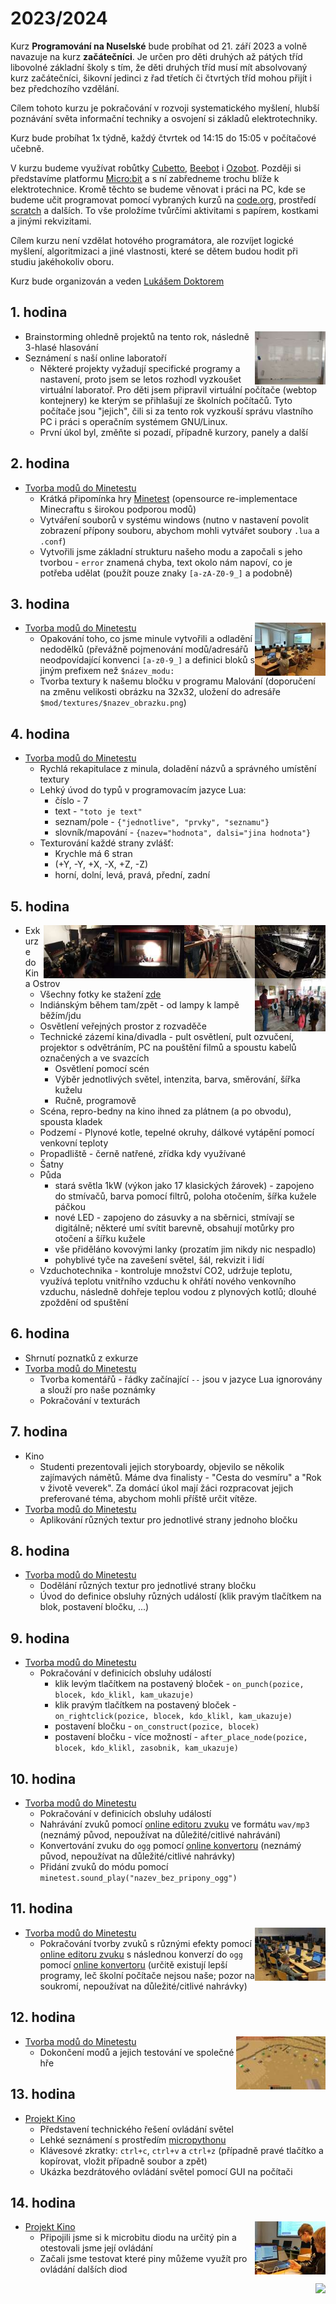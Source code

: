 # 2023/2024

Kurz **Programování na Nuselské** bude probíhat od 21. září 2023
a volně navazuje na kurz **začátečníci**. Je určen pro děti druhých
až pátých tříd libovolné základní školy s tím, že děti druhých
tříd musí mít absolvovaný kurz začátečníci, šikovní jedinci z
řad třetích či čtvrtých tříd mohou přijít i bez předchozího
vzdělání.

Cílem tohoto kurzu je pokračování v rozvoji systematického
myšlení, hlubší poznávání světa informační techniky
a osvojení si základů elektrotechniky.

Kurz bude probíhat 1x týdně, každý čtvrtek od 14:15 do 15:05
v počítačové učebně.

V kurzu budeme využívat robůtky [Cubetto](https://www.primotoys.com),
[Beebot](https://www.bee-bot.us/) i [Ozobot](https://ozobot.com/).
Později si představíme platformu [Micro:bit](https://microbit.org)
a s ní zabředneme trochu blíže k elektrotechnice. Kromě těchto
se budeme věnovat i práci na PC, kde se budeme učit programovat
pomocí vybraných kurzů na [code.org](https://www.code.org),
prostředí [scratch](https://scratch.mit.edu/) a dalších.
To vše proložíme tvůrčími aktivitami s papírem, kostkami a jinými
rekvizitami.

Cílem kurzu není vzdělat hotového programátora, ale rozvíjet logické
myšlení, algoritmizaci a jiné vlastnosti, které se dětem budou hodit
při studiu jakéhokoliv oboru.

Kurz bude organizován a veden [Lukášem Doktorem](../lectors/ldoktor)

## 1. hodina

<a href="pokrocili2-1-01-plan.jpg">
    <img align="right" src="pokrocili2-1-01-plan-small.jpg" style="height:85px">
</a>

* Brainstorming ohledně projektů na tento rok, následně 3-hlasé hlasování
* Seznámení s naší online laboratoří
  * Některé projekty vyžadují specifické programy a nastavení, proto jsem se letos rozhodl vyzkoušet virtuální laboratoř. Pro děti jsem připravil virtuální počítače (webtop kontejnery) ke kterým se přihlašují ze školních počítačů. Tyto počítače jsou "jejich", čili si za tento rok vyzkouší správu vlastního PC i práci s operačním systémem GNU/Linux.
  * První úkol byl, změňte si pozadí, případně kurzory, panely a další

## 2. hodina

* [Tvorba modů do Minetestu](https://rubenwardy.com/minetest_modding_book)
  * Krátká připomínka hry [Minetest](https://www.minetest.net/) (opensource re-implementace Minecraftu s širokou podporou modů)
  * Vytváření souborů v systému windows (nutno v nastavení povolit zobrazení přípony souboru, abychom mohli vytvářet soubory `.lua` a `.conf`)
  * Vytvořili jsme základní strukturu našeho modu a započali s jeho tvorbou - `error` znamená chyba, text okolo nám napoví, co je potřeba udělat (použít pouze znaky `[a-zA-Z0-9_]` a podobně)

## 3. hodina

<a href="pokrocili2-1-03-minetest.jpg">
    <img align="right" src="pokrocili2-1-03-minetest-small.jpg" style="height:85px">
</a>

* [Tvorba modů do Minetestu](https://rubenwardy.com/minetest_modding_book)
  * Opakování toho, co jsme minule vytvořili a odladění nedodělků (převážně pojmenování modů/adresářů neodpovídající konvenci `[a-z0-9_]` a definici bloků s jiným prefixem než `$název_modu:`
  * Tvorba textury k našemu bločku v programu Malování (doporučení na změnu velikosti obrázku na 32x32, uložení do adresáře `$mod/textures/$nazev_obrazku.png`)

## 4. hodina

* [Tvorba modů do Minetestu](https://rubenwardy.com/minetest_modding_book)
  * Rychlá rekapitulace z minula, doladění názvů a správného umístění textury
  * Lehký úvod do typů v programovacím jazyce Lua:
    * číslo - 7
    * text - `"toto je text"`
    * seznam/pole - `{"jednotlive", "prvky", "seznamu"}`
    * slovník/mapování - `{nazev="hodnota", dalsi="jina hodnota"}`
  * Texturování každé strany zvlášť:
    * Krychle má 6 stran
    * (+Y, -Y, +X, -X, +Z, -Z)
    * horní, dolní, levá, pravá, přední, zadní

## 5. hodina

<a href="exkurze5-1-05.jpg">
    <img align="right" src="exkurze5-1-05-small.jpg" style="height:85px">
</a>
<a href="exkurze4-1-05.jpg">
    <img align="right" src="exkurze4-1-05-small.jpg" style="height:85px">
</a>
<a href="exkurze3-1-05.jpg">
    <img align="right" src="exkurze3-1-05-small.jpg" style="height:85px">
</a>
<a href="exkurze2-1-05.jpg">
    <img align="right" src="exkurze2-1-05-small.jpg" style="height:85px">
</a>
<a href="exkurze-1-05.jpg">
    <img align="right" src="exkurze-1-05-small.jpg" style="height:85px">
</a>

* Exkurze do Kina Ostrov
  * Všechny fotky ke stažení [zde](exkurze.zip)
  * Indiánským během tam/zpět - od lampy k lampě běžím/jdu
  * Osvětlení veřejných prostor z rozvaděče
  * Technické zázemí kina/divadla - pult osvětlení, pult ozvučení, projektor s odvětráním, PC na pouštění filmů a spoustu kabelů označených a ve svazcích
    * Osvětlení pomocí scén
    * Výběr jednotlivých světel, intenzita, barva, směrování, šířka kuželu
    * Ručně, programově
  * Scéna, repro-bedny na kino ihned za plátnem (a po obvodu), spousta kladek
  * Podzemí - Plynové kotle, tepelné okruhy, dálkové vytápění pomocí venkovní teploty
  * Propadliště - černě natřené, zřídka kdy využívané
  * Šatny
  * Půda
    * stará světla 1kW (výkon jako 17 klasických žárovek) - zapojeno do stmívačů, barva pomocí filtrů, poloha otočením, šířka kužele páčkou
    * nové LED - zapojeno do zásuvky a na sběrnici, stmívají se digitálně; některé umí svítit barevně, obsahují motůrky pro otočení a šířku kužele
    * vše přiděláno kovovými lanky (prozatím jim nikdy nic nespadlo)
    * pohyblivé tyče na zavešení světel, šál, rekvizit i lidí
  * Vzduchotechnika - kontroluje množství CO2, udržuje teplotu, využívá teplotu vnitřního vzduchu k ohřátí nového venkovního vzduchu, následně dohřeje teplou vodou z plynových kotlů; dlouhé zpoždění od spuštění

## 6. hodina

* Shrnutí poznatků z exkurze
* [Tvorba modů do Minetestu](https://rubenwardy.com/minetest_modding_book)
  * Tvorba komentářů - řádky začínající `--` jsou v jazyce Lua ignorovány a slouží pro naše poznámky
  * Pokračování v texturách

## 7. hodina

* Kino
  * Studenti prezentovali jejich storyboardy, objevilo se několik zajímavých námětů. Máme dva finalisty - "Cesta do vesmíru" a "Rok v životě veverek". Za domácí úkol mají žáci rozpracovat jejich preferované téma, abychom mohli příště určit vítěze.
* [Tvorba modů do Minetestu](https://rubenwardy.com/minetest_modding_book)
  * Aplikování různých textur pro jednotlivé strany jednoho bločku

## 8. hodina

* [Tvorba modů do Minetestu](https://rubenwardy.com/minetest_modding_book)
  * Dodělání různých textur pro jednotlivé strany bločku
  * Úvod do definice obsluhy různých událostí (klik pravým tlačítkem na blok, postavení bločku, ...)

## 9. hodina

* [Tvorba modů do Minetestu](https://rubenwardy.com/minetest_modding_book)
  * Pokračování v definicích obsluhy událostí
    * klik levým tlačítkem na postavený bloček - `on_punch(pozice, blocek, kdo_klikl, kam_ukazuje)`
    * klik pravým tlačítkem na postavený bloček - `on_rightclick(pozice, blocek, kdo_klikl, kam_ukazuje)`
    * postavení bločku - `on_construct(pozice, blocek)`
    * postavení bločku - více možností - `after_place_node(pozice, blocek, kdo_klikl, zasobnik, kam_ukazuje)`

## 10. hodina

* [Tvorba modů do Minetestu](../assets/minetest)
  * Pokračování v definicích obsluhy událostí
  * Nahrávání zvuků pomocí [online editoru zvuku](https://editor.audio/) ve formátu ``wav/mp3`` (neznámý původ, nepoužívat na důležité/citlivé nahrávání)
  * Konvertování zvuku do ``ogg`` pomocí [online konvertoru](https://convertio.co/mp3-ogg/) (neznámý původ, nepoužívat na důležité/citlivé nahrávky)
  * Přidání zvuků do módu pomocí ``minetest.sound_play("nazev_bez_pripony_ogg")``

## 11. hodina

<a href="pokrocili2-1-11-minetest.jpg">
    <img align="right" src="pokrocili2-1-11-minetest-small.jpg" style="height:85px">
</a>

* [Tvorba modů do Minetestu](../assets/minetest)
  * Pokračování tvorby zvuků s různými efekty pomocí [online editoru zvuku](https://editor.audio/) s následnou konverzí do ``ogg`` pomocí [online konvertoru](https://convertio.co/mp3-ogg/) (určitě existují lepší programy, leč školní počítače nejsou naše; pozor na soukromí, nepoužívat na důležité/citlivé nahrávky)

## 12. hodina

<a href="pokrocili2-1-12-minetest.jpg">
    <img align="right" src="pokrocili2-1-12-minetest-small.jpg" style="height:85px">
</a>

* [Tvorba modů do Minetestu](../assets/minetest)
  * Dokončení modů a jejich testování ve společné hře

## 13. hodina

* [Projekt Kino](../assets/microbit/kino)
  * Představení technického řešení ovládání světel
  * Lehké seznámení s prostředím [micropythonu](https://python.microbit.org/v/3)
  * Klávesové zkratky: ``ctrl+c``, ``ctrl+v`` a ``ctrl+z`` (případně pravé tlačítko a kopírovat, vložit případně soubor a zpět)
  * Ukázka bezdrátového ovládání světel pomocí GUI na počítači

## 14. hodina

<a href="pokrocili2-1-14-kino.jpg">
    <img align="right" src="pokrocili2-1-14-kino-small.jpg" style="height:85px">
</a>

* [Projekt Kino](../assets/microbit/kino)
  * Připojili jsme si k microbitu diodu na určitý pin a otestovali jsme její ovládání
  * Začali jsme testovat které piny můžeme využít pro ovládání dalších diod

<img align="right" src="../media/robots_bottom.jpg">
